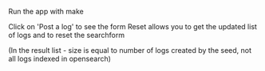 Run the app with make

Click on 'Post a log' to see the form
Reset allows you to get the updated list of logs and to reset the searchform


(In the result list - size is equal to number of logs created by the seed, not all logs indexed in opensearch)
